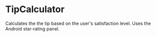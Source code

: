 # TipCalculator

Calculates the the tip based on the user's satisfaction level. Uses the Android star-rating panel.
